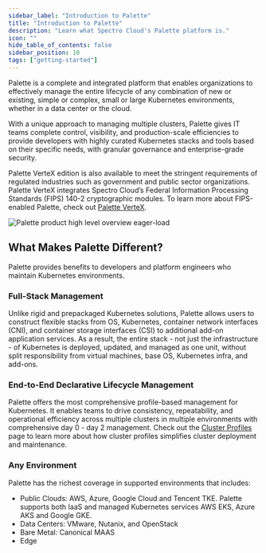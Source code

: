 ```yaml
---
sidebar_label: "Introduction to Palette"
title: "Introduction to Palette"
description: "Learn what Spectro Cloud's Palette platform is."
icon: ""
hide_table_of_contents: false
sidebar_position: 10
tags: ["getting-started"]
---
```


Palette is a complete and integrated platform that enables organizations to effectively manage the entire lifecycle of
any combination of new or existing, simple or complex, small or large Kubernetes environments, whether in a data center
or the cloud.

With a unique approach to managing multiple clusters, Palette gives IT teams complete control, visibility, and
production-scale efficiencies to provide developers with highly curated Kubernetes stacks and tools based on their
specific needs, with granular governance and enterprise-grade security.

Palette VerteX edition is also available to meet the stringent requirements of regulated industries such as government
and public sector organizations. Palette VerteX integrates Spectro Cloud’s Federal Information Processing Standards
(FIPS) 140-2 cryptographic modules. To learn more about FIPS-enabled Palette, check out
[Palette VerteX](../vertex/vertex.md).

![Palette product high level overview eager-load](/getting-started/getting-started_introduction_product-overview.png)

## What Makes Palette Different?

Palette provides benefits to developers and platform engineers who maintain Kubernetes environments.

### Full-Stack Management

Unlike rigid and prepackaged Kubernetes solutions, Palette allows users to construct flexible stacks from OS,
Kubernetes, container network interfaces (CNI), and container storage interfaces (CSI) to additional add-on application
services. As a result, the entire stack - not just the infrastructure - of Kubernetes is deployed, updated, and managed
as one unit, without split responsibility from virtual machines, base OS, Kubernetes infra, and add-ons.

### End-to-End Declarative Lifecycle Management

Palette offers the most comprehensive profile-based management for Kubernetes. It enables teams to drive consistency,
repeatability, and operational efficiency across multiple clusters in multiple environments with comprehensive day 0 -
day 2 management. Check out the [Cluster Profiles](./cluster-profiles.md) page to learn more about how cluster profiles
simplifies cluster deployment and maintenance.

### Any Environment

Palette has the richest coverage in supported environments that includes:

- Public Clouds: AWS, Azure, Google Cloud and Tencent TKE. Palette supports both IaaS and managed Kubernetes services
  AWS EKS, Azure AKS and Google GKE.
- Data Centers: VMware, Nutanix, and OpenStack
- Bare Metal: Canonical MAAS
- Edge
